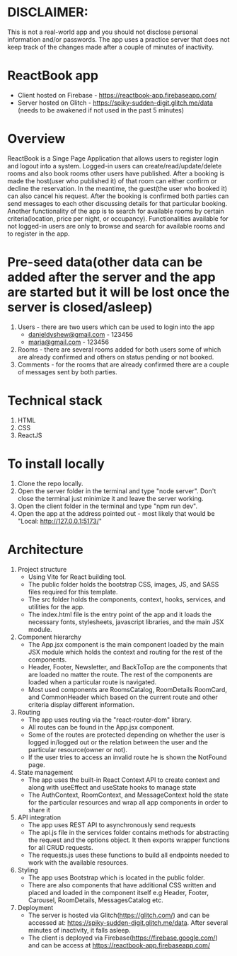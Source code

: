 # DISCLAIMER: 
This is not a real-world app and you should not disclose personal information and/or passwords. The app uses a practice server that does not keep track of the changes made after a couple of minutes of inactivity.

# ReactBook app 
- Client hosted on Firebase - https://reactbook-app.firebaseapp.com/
- Server hosted on Glitch - https://spiky-sudden-digit.glitch.me/data (needs to be awakened if not used in the past 5 minutes)

# Overview
ReactBook is a Singe Page Application  that allows users to register login and logout into a system. Logged-in users can create/read/update/delete rooms and also book rooms other users have published. After a booking is made the host(user who published it) of that room can either confirm or decline the reservation. In the meantime, the guest(the user who booked it) can also cancel his request. After the booking is confirmed both parties can send messages to each other discussing details for that particular booking. Another functionality of the app is to search for available rooms by certain criteria(location, price per night, or occupancy). Functionalities available for not logged-in users are only to browse and search for available rooms and to register in the app.

# Pre-seed data(other data can be added after the server and the app are started but it will be lost once the server is closed/asleep)
1. Users - there are two users which can be used to login into the app
   - danieldyshew@gmail.com - 123456
   - maria@gmail.com - 123456
2. Rooms - there are several rooms added for both users some of which are already confirmed and others on status pending or not booked.
3. Comments - for the rooms that are already confirmed there are a couple of messages sent by both parties.

# Technical stack
1. HTML
2. CSS
3. ReactJS

# To install locally
1. Clone the repo locally.
2. Open the server folder in the terminal and type "node server". Don't close the terminal just minimize it and leave the server working.
3. Open the client folder in the terminal and type "npm run dev".
4. Open the app at the address pointed out - most likely that would be "Local:   http://127.0.0.1:5173/"

# Architecture
1. Project structure
   - Using Vite for React building tool.
   - The public folder holds the bootstrap CSS, images, JS, and SASS files required for this template.
   - The src folder holds the components, context, hooks, services, and utilities for the app.
   - The index.html file is the entry point of the app and it loads the necessary fonts, stylesheets, javascript libraries, and the main JSX module.
2. Component hierarchy
   - The App.jsx component is the main component loaded by the main JSX module which holds the context and routing for the rest of the components.
   - Header, Footer, Newsletter, and BackToTop are the components that are loaded no matter the route. The rest of the components are loaded when a particular route is navigated.
   - Most used components are RoomsCatalog, RoomDetails RoomCard, and CommonHeader which based on the current route and other criteria display different information.
3. Routing
   - The app uses routing via the "react-router-dom" library.
   - All routes can be found in the App.jsx component.
   - Some of the routes are protected depending on whether the user is logged in/logged out or the relation between the user and the particular resource(owner or not).
   - If the user tries to access an invalid route he is shown the NotFound page.
4. State management
   - The app uses the built-in React Context API to create context and along with useEffect and useState hooks to manage state
   - The AuthContext, RoomContext, and MessageContext hold the state for the particular resources and wrap all app components in order to share it
6. API integration
   - The app uses REST API to asynchronously send requests
   - The api.js file in the services folder contains methods for abstracting the request and the options object. It then exports wrapper functions for all CRUD requests.
   - The requests.js uses these functions to build all endpoints needed to work with the available resources.
8. Styling
   - The app uses Bootstrap which is located in the public folder.
   - There are also components that have additional CSS written and placed and loaded in the component itself e.g Header, Footer, Carousel, RoomDetails, MessagesCatalog  etc.
10. Deployment
    - The server is hosted via Glitch(https://glitch.com/) and can be accessed at: https://spiky-sudden-digit.glitch.me/data. After several minutes of inactivity, it falls asleep.
    - The client is deployed via Firebase(https://firebase.google.com/) and can be access at https://reactbook-app.firebaseapp.com/
